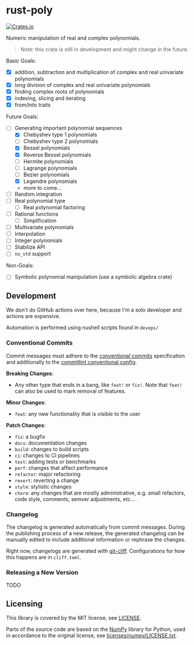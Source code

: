 
# rust-poly
[<img alt="Crates.io" src="https://img.shields.io/crates/v/rust-poly">](https://crates.io/crates/rust-poly)

Numeric manipulation of real and complex polynomials.

> Note: this crate is still in development and might change in the future.

Basic Goals:
- [x] addition, subtraction and multiplication of complex and real univariate polynomials
- [x] long division of complex and real univariate polynomials
- [x] finding complex roots of polynomials
- [x] indexing, slicing and iterating
- [x] from/into traits

Future Goals:
- [ ] Generating important polynomial sequences
    - [x] Chebyshev type 1 polynomials
    - [ ] Chebyshev type 2 polynomials
    - [x] Bessel polynomials
    - [x] Reverse Bessel polynomials
    - [ ] Hermite polynomials
    - [ ] Lagrange polynomials
    - [ ] Bezier polynomials
    - [x] Legendre polynomials
    - more to come...
- [ ] Random integration
- [ ] Real polynomial type
    - [ ] Real polynomial factoring
- [ ] Rational functions
    - [ ] Simplification
- [ ] Multivariate polynomials
- [ ] Interpolation
- [ ] Integer polynomials
- [ ] Stabilize API
- [ ] `no_std` support

Non-Goals:
- [ ] Symbolic polynomial manipulation (use a symbolic algebra crate)

## Development

We don't do GitHub actions over here, because I'm a solo developer and actions are expensive.

Automation is performed using nushell scripts found in `devops/`

### Conventional Commits

Commit messages must adhere to the [conventional commits](https://www.conventionalcommits.org/en/v1.0.0/) specification and additionally to the [commitlint conventional config](https://github.com/conventional-changelog/commitlint/tree/master/%40commitlint/config-conventional).

**Breaking Changes**:
- Any other type that ends in a bang, like `feat!` or `fix!`. Note that `feat!` can also be used to mark removal of features.

**Minor Changes**:
- `feat`: any new functionality that is visible to the user

**Patch Changes**:
- `fix`: a bugfix
- `docs`: documentation changes
- `build`: changes to build scripts
- `ci`: changes to CI pipelines
- `test`: adding tests or benchmarks
- `perf`: changes that affect performance
- `refactor`: major refactoring
- `revert`: reverting a change
- `style`: stylistic changes
- `chore`: any changes that are mostly administrative, e.g. small refactors, code style, comments, semver adjustments, etc...

### Changelog

The changelog is generated automatically from commit messages. During the publishing process of a new release, the generated changelog can be manually edited to include additional information or rephrase the changes.

Right now, changelogs are generated with [git-cliff](https://github.com/orhun/git-cliff). Configurations for how this happens are in `cliff.toml`.

### Releasing a New Version

TODO

## Licensing

This library is covered by the MIT license, see [LICENSE](LICENSE).

Parts of the source code are based on the [NumPy](https://github.com/numpy/numpy) library for Python, used in accordance to the original license, see [licenses/numpy/LICENSE.txt](licenses/numpy/LICENSE.txt).
